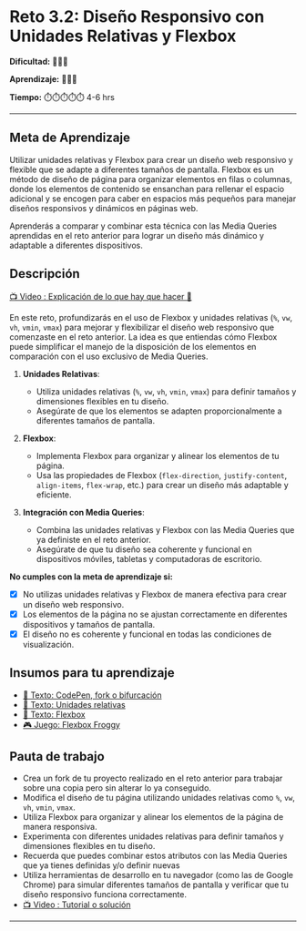 # Reto 3.2: Diseño Responsivo con Unidades Relativas y Flexbox

**Dificultad:** 🌻🌻🌻 

**Aprendizaje:** 🍯🍯🍯 

**Tiempo:** ⏱️️⏱️️⏱️️️⏱️️️⏱️️️ 4-6 hrs



---

## Meta de Aprendizaje

Utilizar unidades relativas y Flexbox para crear un diseño web responsivo y flexible que se adapte a diferentes tamaños de pantalla. Flexbox es un método de diseño de página para organizar elementos en filas o columnas, donde los elementos de contenido se ensanchan para rellenar el espacio adicional y se encogen para caber en espacios más pequeños para manejar diseños responsivos y dinámicos en páginas web.

Aprenderás a comparar y combinar esta técnica con las Media Queries aprendidas en el reto anterior para lograr un diseño más dinámico y adaptable a diferentes dispositivos.

## Descripción

[📺 Video : Explicación de lo que hay que hacer 🌟](https://www.loom.com/share/cd87bcb8c3a440f7ac7ce44de9b8a9b4)

En este reto, profundizarás en el uso de Flexbox y unidades relativas (`%`, `vw`, `vh`, `vmin`, `vmax`) para mejorar y flexibilizar el diseño web responsivo que comenzaste en el reto anterior. La idea es que entiendas cómo Flexbox puede simplificar el manejo de la disposición de los elementos en comparación con el uso exclusivo de Media Queries.

1. **Unidades Relativas**:
   
   - Utiliza unidades relativas (`%`, `vw`, `vh`, `vmin`, `vmax`) para definir tamaños y dimensiones flexibles en tu diseño.
   - Asegúrate de que los elementos se adapten proporcionalmente a diferentes tamaños de pantalla.

2. **Flexbox**:
   
   - Implementa Flexbox para organizar y alinear los elementos de tu página.
   - Usa las propiedades de Flexbox (`flex-direction`, `justify-content`, `align-items`, `flex-wrap`, etc.) para crear un diseño más adaptable y eficiente.

3. **Integración con Media Queries**:
   
   - Combina las unidades relativas y Flexbox con las Media Queries que ya definiste en el reto anterior.
   - Asegúrate de que tu diseño sea coherente y funcional en dispositivos móviles, tabletas y computadoras de escritorio.

**No cumples con la meta de aprendizaje si:**

- [x] No utilizas unidades relativas y Flexbox de manera efectiva para crear un diseño web responsivo.
- [x] Los elementos de la página no se ajustan correctamente en diferentes dispositivos y tamaños de pantalla.
- [x] El diseño no es coherente y funcional en todas las condiciones de visualización.

## Insumos para tu aprendizaje

- [📄 Texto: CodePen, fork o bifurcación](?lang=ES&track=DEV&skill=02_responsive&module=03_responsive_design&path=DEV/00_topics/editors_codepen_fork_ES.md)
- [📄 Texto: Unidades relativas](?lang=ES&track=DEV&skill=02_responsive&module=03_responsive_design&path=DEV/00_topics/css_units_ES.md)
- [📄 Texto: Flexbox](?lang=ES&track=DEV&skill=02_responsive&module=03_responsive_design&path=DEV/00_topics/css_flexbox_ES.md)
- [🎮 Juego: Flexbox Froggy](https://flexboxfroggy.com/)

## Pauta de trabajo

- Crea un fork de tu proyecto realizado en el reto anterior para trabajar sobre una copia pero sin alterar lo ya conseguido.
- Modifica el diseño de tu página utilizando unidades relativas como `%`, `vw`, `vh`, `vmin`, `vmax`.
- Utiliza Flexbox para organizar y alinear los elementos de la página de manera responsiva.
- Experimenta con diferentes unidades relativas para definir tamaños y dimensiones flexibles en tu diseño.
- Recuerda que puedes combinar estos atributos con las Media Queries que ya tienes definidas y/o definir nuevas
- Utiliza herramientas de desarrollo en tu navegador (como las de Google Chrome) para simular diferentes tamaños de pantalla y verificar que tu diseño responsivo funciona correctamente.
- [📺 Video : Tutorial o solución](https://www.loom.com/share/7dca2b3859544170bd7b7bceb35b8a97)

---